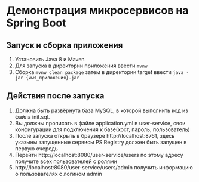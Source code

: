 # Демонстрация микросервисов на Spring Boot

## Запуск и сборка приложения
1. Установить Java 8 и Maven
2. Для запуска в директории приложения ввести ```mvnw```
3. Сборка ```mvnw clean package``` затем в директории target ввести ```java -jar {имя_приложения}.jar```

## Действия после запуска
1. Должна быть развёрнута база MySQL, в которой выполнить код из файла init.sql.
2. Вы должны прописать в файле application.yml в user-service, свои конфигурации для подключения к базе(хост, пароль, пользователь)
3. После запуска открыть в браузере http://localhost:8761, здесь указыны запущенные сервисы
PS Registry должен быть запущен в первую очередь
4. Перейти http://localhost:8080/user-service/users по этому адресу получите всех пользователей с ролями
5. http://localhost:8080/user-service/users/admin получить информацию о пользователях с логином admin
